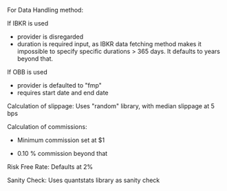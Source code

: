 For Data Handling method:

If IBKR is used

- provider is disregarded
- duration is required input, as IBKR data fetching method makes it impossible to specify specific durations > 365 days. It defaults to years beyond that.
        
If OBB is used

- provider is defaulted to "fmp"
- requires start date and end date

Calculation of slippage: Uses "random" library, with median slippage at 5 bps

Calculation of commissions:

- Minimum commission set at $1

- 0.10 % commission beyond that

Risk Free Rate: Defaults at 2%

Sanity Check: Uses quantstats library as sanity check
